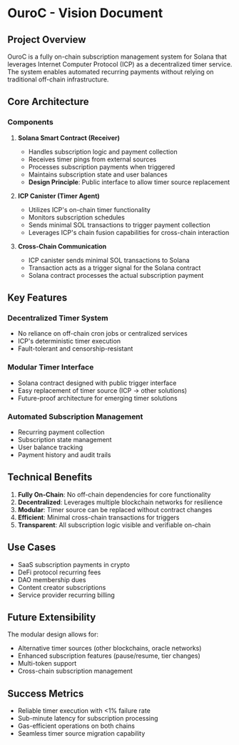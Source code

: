 # OuroC - Vision Document

## Project Overview

OuroC is a fully on-chain subscription management system for Solana that leverages Internet Computer Protocol (ICP) as a decentralized timer service. The system enables automated recurring payments without relying on traditional off-chain infrastructure.

## Core Architecture

### Components

1. **Solana Smart Contract (Receiver)**
   - Handles subscription logic and payment collection
   - Receives timer pings from external sources
   - Processes subscription payments when triggered
   - Maintains subscription state and user balances
   - **Design Principle**: Public interface to allow timer source replacement

2. **ICP Canister (Timer Agent)**
   - Utilizes ICP's on-chain timer functionality
   - Monitors subscription schedules
   - Sends minimal SOL transactions to trigger payment collection
   - Leverages ICP's chain fusion capabilities for cross-chain interaction

3. **Cross-Chain Communication**
   - ICP canister sends minimal SOL transactions to Solana
   - Transaction acts as a trigger signal for the Solana contract
   - Solana contract processes the actual subscription payment

## Key Features

### Decentralized Timer System
- No reliance on off-chain cron jobs or centralized services
- ICP's deterministic timer execution
- Fault-tolerant and censorship-resistant

### Modular Timer Interface
- Solana contract designed with public trigger interface
- Easy replacement of timer source (ICP → other solutions)
- Future-proof architecture for emerging timer solutions

### Automated Subscription Management
- Recurring payment collection
- Subscription state management
- User balance tracking
- Payment history and audit trails

## Technical Benefits

1. **Fully On-Chain**: No off-chain dependencies for core functionality
2. **Decentralized**: Leverages multiple blockchain networks for resilience
3. **Modular**: Timer source can be replaced without contract changes
4. **Efficient**: Minimal cross-chain transactions for triggers
5. **Transparent**: All subscription logic visible and verifiable on-chain

## Use Cases

- SaaS subscription payments in crypto
- DeFi protocol recurring fees
- DAO membership dues
- Content creator subscriptions
- Service provider recurring billing

## Future Extensibility

The modular design allows for:
- Alternative timer sources (other blockchains, oracle networks)
- Enhanced subscription features (pause/resume, tier changes)
- Multi-token support
- Cross-chain subscription management

## Success Metrics

- Reliable timer execution with <1% failure rate
- Sub-minute latency for subscription processing
- Gas-efficient operations on both chains
- Seamless timer source migration capability